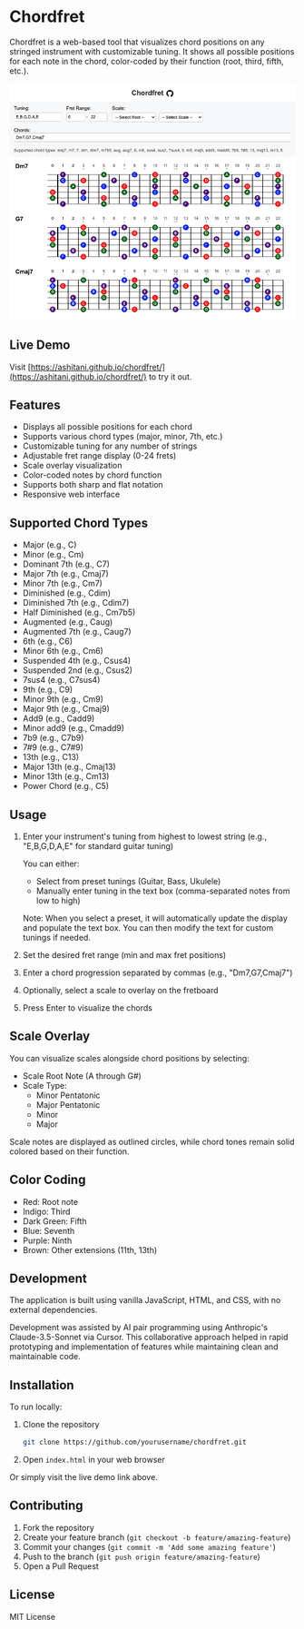 # Chordfret

Chordfret is a web-based tool that visualizes chord positions on any stringed instrument with customizable tuning. It shows all possible positions for each note in the chord, color-coded by their function (root, third, fifth, etc.).

![Chordfret](chordfret.png)

## Live Demo

Visit [https://ashitani.github.io/chordfret/](https://ashitani.github.io/chordfret/) to try it out.


## Features

- Displays all possible positions for each chord
- Supports various chord types (major, minor, 7th, etc.)
- Customizable tuning for any number of strings
- Adjustable fret range display (0-24 frets)
- Scale overlay visualization
- Color-coded notes by chord function
- Supports both sharp and flat notation
- Responsive web interface

## Supported Chord Types

- Major (e.g., C)
- Minor (e.g., Cm)
- Dominant 7th (e.g., C7)
- Major 7th (e.g., Cmaj7)
- Minor 7th (e.g., Cm7)
- Diminished (e.g., Cdim)
- Diminished 7th (e.g., Cdim7)
- Half Diminished (e.g., Cm7b5)
- Augmented (e.g., Caug)
- Augmented 7th (e.g., Caug7)
- 6th (e.g., C6)
- Minor 6th (e.g., Cm6)
- Suspended 4th (e.g., Csus4)
- Suspended 2nd (e.g., Csus2)
- 7sus4 (e.g., C7sus4)
- 9th (e.g., C9)
- Minor 9th (e.g., Cm9)
- Major 9th (e.g., Cmaj9)
- Add9 (e.g., Cadd9)
- Minor add9 (e.g., Cmadd9)
- 7b9 (e.g., C7b9)
- 7#9 (e.g., C7#9)
- 13th (e.g., C13)
- Major 13th (e.g., Cmaj13)
- Minor 13th (e.g., Cm13)
- Power Chord (e.g., C5)

## Usage

1. Enter your instrument's tuning from highest to lowest string (e.g., "E,B,G,D,A,E" for standard guitar tuning)

    You can either:
    - Select from preset tunings (Guitar, Bass, Ukulele)
    - Manually enter tuning in the text box (comma-separated notes from low to high)

    Note: When you select a preset, it will automatically update the display and 
    populate the text box. You can then modify the text for custom tunings if needed.

2. Set the desired fret range (min and max fret positions)
3. Enter a chord progression separated by commas (e.g., "Dm7,G7,Cmaj7")
4. Optionally, select a scale to overlay on the fretboard
5. Press Enter to visualize the chords

## Scale Overlay

You can visualize scales alongside chord positions by selecting:
- Scale Root Note (A through G#)
- Scale Type:
  - Minor Pentatonic
  - Major Pentatonic
  - Minor
  - Major

Scale notes are displayed as outlined circles, while chord tones remain solid colored based on their function.

## Color Coding

- Red: Root note
- Indigo: Third
- Dark Green: Fifth
- Blue: Seventh
- Purple: Ninth
- Brown: Other extensions (11th, 13th)

## Development

The application is built using vanilla JavaScript, HTML, and CSS, with no external dependencies.

Development was assisted by AI pair programming using Anthropic's Claude-3.5-Sonnet via Cursor.
This collaborative approach helped in rapid prototyping and implementation of features while
maintaining clean and maintainable code.

## Installation

To run locally:

1. Clone the repository
   ```bash
   git clone https://github.com/yourusername/chordfret.git
   ```

2. Open `index.html` in your web browser

Or simply visit the live demo link above.

## Contributing

1. Fork the repository
2. Create your feature branch (`git checkout -b feature/amazing-feature`)
3. Commit your changes (`git commit -m 'Add some amazing feature'`)
4. Push to the branch (`git push origin feature/amazing-feature`)
5. Open a Pull Request 

## License

MIT License
